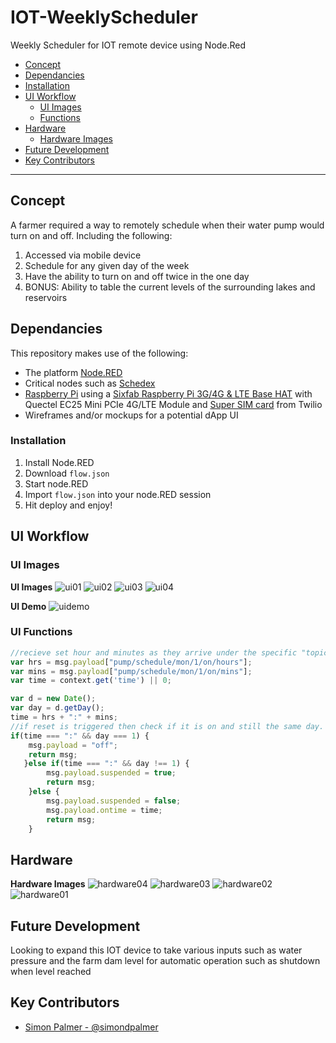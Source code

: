 # IOT-WeeklyScheduler
Weekly Scheduler for IOT remote device using Node.Red

- [Concept](#concept)
- [Dependancies](#dependancies)
- [Installation](#installation)
- [UI Workflow](#ui-workflow)
  - [UI Images](#ui-images)
  - [Functions](#functions)
- [Hardware](#hardware)
  - [Hardware Images](#images-hardware)
- [Future Development](#future-development)
- [Key Contributors](#key-contributors)

---

## Concept

A farmer required a way to remotely schedule when their water pump would turn on and off. Including the following:
  1. Accessed via mobile device 
  2. Schedule for any given day of the week
  3. Have the ability to turn on and off twice in the one day
  4. BONUS: Ability to table the current levels of the surrounding lakes and reservoirs

## Dependancies

This repository makes use of the following:

- The platform [Node.RED](https://nodered.org/)
- Critical nodes such as [Schedex](https://github.com/biddster/node-red-contrib-schedex)
- [Raspberry Pi](https://www.raspberrypi.org/) using a [Sixfab Raspberry Pi 3G/4G & LTE Base HAT](https://sixfab.com/) with Quectel EC25 Mini PCIe 4G/LTE Module and [Super SIM card](https://www.twilio.com/) from Twilio
- Wireframes and/or mockups for a potential dApp UI

### Installation

1. Install Node.RED
2. Download `flow.json`
3. Start node.RED
4. Import  `flow.json` into your node.RED session
5. Hit deploy and enjoy!

## UI Workflow

### UI Images

**UI Images**
![ui01](media/ui/overall.JPG)
![ui02](media/ui/pump-status.JPG)
![ui03](media/ui/daily-node.JPG)
![ui04](media/ui/news-node.JPG)

**UI Demo**
![uidemo](media/ui/ui-demo.gif)

### UI Functions

```js
//recieve set hour and minutes as they arrive under the specific "topic"
var hrs = msg.payload["pump/schedule/mon/1/on/hours"];
var mins = msg.payload["pump/schedule/mon/1/on/mins"];
var time = context.get('time') || 0;

var d = new Date();
var day = d.getDay();
time = hrs + ":" + mins;
//if reset is triggered then check if it is on and still the same day. If so reset values and turn it off
if(time === ":" && day === 1) {
    msg.payload = "off";
    return msg;
   }else if(time === ":" && day !== 1) {
        msg.payload.suspended = true;
        return msg;
    }else {
        msg.payload.suspended = false;
        msg.payload.ontime = time;
        return msg;
    } 
```


## Hardware

**Hardware Images**
![hardware04](media/hardware/hardware04.jpeg)
![hardware03](media/hardware/hardware03.jpeg)
![hardware02](media/hardware/hardware02.jpeg)
![hardware01](media/hardware/hardware01.jpeg)

## Future Development

Looking to expand this IOT device to take various inputs such as water pressure and the farm dam level for automatic operation such as shutdown when level reached 

## Key Contributors

- [Simon Palmer - @simondpalmer](https://github.com/simondpalmer)
